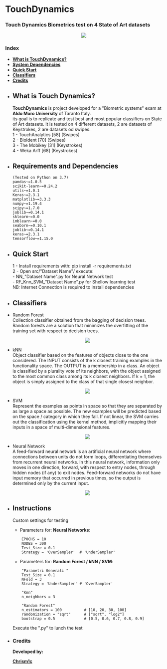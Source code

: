 # TouchDynamics
### Touch Dynamics Biometrics test on 4 State of Art datasets<br>
<p align="center">
  <img src="doc/images/TouchDynamicsLogo.png">
</p>

### Index

- [**What is TouchDynamics?**](#what-is-touch-dynamics)
- [**System Dependencies**](#requirements-and-dependencies)
- [**Quick Start**](#quick-start)
- [**Classifiers**](#classifiers)
- [**Credits**](#credits)

<ul>
<li>

## What is Touch Dynamics?

**TouchDynamics** is project developed for a "Biometric systems" exam 
at **Aldo Moro University** of Taranto Italy. <br>
its goal is to replicate and test best and most popular classifiers on State of Art datasets. 
It is tested on 4 different datasets, 2 are datasets of Keystrokes, 2 are datasets od swipes. <br>
1 - TouchAnalytics [58] (Swipes) <br>
2 - BioIdent [70]   (Swipes) <br>
3 - The Mobikey [31]    (Keystrokes) <br>
4 - Weka Arff [68]  (Keystrokes) <br>

</li>
<li>

## Requirements and Dependencies
```
(Tested on Python on 3.7)
pandas~=1.0.5
scikit-learn~=0.24.2
utils~=1.0.1
Keras~=2.3.1
matplotlib~=3.3.3
numpy~=1.19.4
scipy~=1.7.0
joblib~=0.14.1
sklearn~=0.0
imblearn~=0.0
seaborn~=0.10.1
joblib~=0.14.1
keras~=2.3.1
tensorflow~=1.15.0
 ```

</li>
<li>

## Quick Start

1 - Install requirements with: pip install -r requirements.txt <br>
2 - Open src/"Dataset Name"/ execute:<br>
    - NN_"Dataset Name".py for Neural Network test<br>
    - RF_Knn_SVM_"Dataset Name".py for Shellow learning test<br>
NB: Internet Connection is required to install dependencies

</li>
<li>

## Classifiers

<li>
    Random Forest <br>
    Collection classifier obtained from the bagging of decision trees.
    Random forests are a solution that minimizes the overfitting of 
    the training set with respect to decision trees.
    <p align="center">
        <img src="doc/images/RF.png">
    </p>
</li>
<li>
    kNN <br>
    Object classifier based on the features of objects close to the one considered.
    The INPUT consists of the k closest training examples in the functionality space.
    The OUTPUT is a membership in a class.
    An object is classified by a plurality vote of its neighbors, with the object 
    assigned to the most common class among its k closest neighbors.
    If k = 1, the object is simply assigned to the class of that single closest neighbor.
    <p align="center">
        <img src="doc/images/kNN.png">
    </p>
</li>
<li>
    SVM <br>
    Represent the examples as points in space so that they are separated by as 
    large a space as possible.
    The new examples will be predicted based on the space / category in which they fall.
    If not linear, the SVM carries out the classification using the kernel method,
    implicitly mapping their inputs in a space of multi-dimensional features.
    <p align="center">
        <img src="doc/images/SVM.gif">
    </p>
</li>
<li>
    Neural Network <br>
    A feed-forward neural network is an artificial neural network where connections 
    between units do not form loops, differentiating themselves from recurrent neural networks.
    In this neural network, information only moves in one direction, forward,
    with respect to entry nodes, through hidden nodes (if any) to exit nodes.
    Feed-forward networks do not have input memory that occurred in previous times, 
    so the output is determined only by the current input.
    <p align="center">
        <img src="doc/images/NN.gif">
    </p>
</li>

</li>
<li>

## Instructions

Custom settings for testing
- Parameters for: **Neural Networks**:
```
    EPOCHS = 10
    NODES = 300
    Test_Size = 0.1
    Strategy = 'OverSampler'  # 'UnderSampler'
 ```
- Parameters for: **Random Forest / kNN / SVM**:
```
    "Parametri Generali "
    Test_Size = 0.1
    NFold = 3
    Strategy = 'UnderSampler' # 'OverSampler' 

    "Knn"
    n_neighbors = 3

    "Random Forest"
    n_estimators = 100          # [10, 20, 30, 100]
    randomization = "sqrt"      # ["sqrt", "log2"]
    bootstrap = 0.5             # [0.5, 0.6, 0.7, 0.8, 0.9]
 ```
Execute the ".py" to lunch the test

</li>
<li>

### Credits

**Developed by:**

[**Chrism1c**](https://github.com/Chrism1c)

</li>
</ul>
